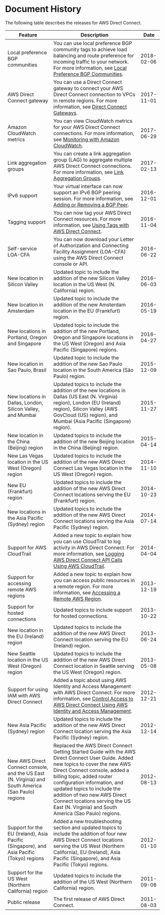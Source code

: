 # Document History<a name="AboutThisGuide"></a>

The following table describes the releases for AWS Direct Connect\.


| Feature | Description | Date | 
| --- | --- | --- | 
| Local preference BGP communities | You can use local preference BGP community tags to achieve load balancing and route preference for incoming traffic to your network\. For more information, see [Local Preference BGP Communities](routing-and-bgp.md#local-pref-bgp-communities)\. | 2018\-02\-06 | 
| AWS Direct Connect gateway | You can use a Direct Connect gateway to connect your AWS Direct Connect connection to VPCs in remote regions\. For more information, see [Direct Connect Gateways](direct-connect-gateways.md)\. | 2017\-11\-01 | 
| Amazon CloudWatch metrics | You can view CloudWatch metrics for your AWS Direct Connect connections\. For more information, see [Monitoring with Amazon CloudWatch](monitoring-cloudwatch.md)\. | 2017\-06\-29 | 
| Link aggregation groups | You can create a link aggregation group \(LAG\) to aggregate multiple AWS Direct Connect connections\. For more information, see [Link Aggregation Groups](lags.md)\. | 2017\-02\-13 | 
| IPv6 support | Your virtual interface can now support an IPv6 BGP peering session\. For more information, see [Adding or Removing a BGP Peer](add-peer-to-vif.md)\. | 2016\-12\-01 | 
| Tagging support | You can now tag your AWS Direct Connect resources\. For more information, see [Using Tags with AWS Direct Connect](using-tags.md)\. | 2016\-11\-04 | 
| Self\-service LOA\-CFA | You can now download your Letter of Authorization and Connecting Facility Assignment \(LOA\-CFA\) using the AWS Direct Connect console or API\. | 2016\-06\-22 | 
| New location in Silicon Valley | Updated topic to include the addition of the new Silicon Valley location in the US West \(N\. California\) region\. | 2016\-06\-03 | 
| New location in Amsterdam | Updated topic to include the addition of the new Amsterdam location in the EU \(Frankfurt\) region\. | 2016\-05\-19 | 
| New locations in Portland, Oregon and Singapore | Updated topic to include the addition of the new Portland, Oregon and Singapore locations in the US West \(Oregon\) and Asia Pacific \(Singapore\) regions\. | 2016\-04\-27 | 
| New location in Sao Paulo, Brasil | Updated topic to include the addition of the new Sao Paulo location in the South America \(São Paulo\) region\. | 2015\-12\-09 | 
| New locations in Dallas, London, Silicon Valley, and Mumbai | Updated topics to include the addition of the new locations in Dallas \(US East \(N\. Virginia\) region\), London \(EU \(Ireland\) region\), Silicon Valley \(AWS GovCloud \(US\) region\), and Mumbai \(Asia Pacific \(Singapore\) region\)\. | 2015\-11\-27 | 
| New location in the China \(Beijing\) region | Updated topics to include the addition of the new Beijing location in the China \(Beijing\) region\. | 2015\-04\-14 | 
| New Las Vegas location in the US West \(Oregon\) region | Updated topics to include the addition of the new AWS Direct Connect Las Vegas location in the US West \(Oregon\) region\. | 2014\-11\-10 | 
| New EU \(Frankfurt\) region | Updated topics to include the addition of the new AWS Direct Connect locations serving the EU \(Frankfurt\) region\. | 2014\-10\-23 | 
| New locations in the Asia Pacific \(Sydney\) region | Updated topics to include the addition of the new AWS Direct Connect locations serving the Asia Pacific \(Sydney\) region\. | 2014\-07\-14 | 
| Support for AWS CloudTrail | Added a new topic to explain how you can use CloudTrail to log activity in AWS Direct Connect\. For more information, see [Logging AWS Direct Connect API Calls Using AWS CloudTrail](logging_dc_api_calls.md)\. | 2014\-04\-04 | 
| Support for accessing remote AWS regions | Added a new topic to explain how you can access public resources in a remote region\. For more information, see [Accessing a Remote AWS Region](remote_regions.md)\. | 2013\-12\-19 | 
| Support for hosted connections | Updated topics to include support for hosted connections\. | 2013\-10\-22 | 
| New location in the EU \(Ireland\) region | Updated topics to include the addition of the new AWS Direct Connect location serving the EU \(Ireland\) region\. | 2013\-06\-24 | 
| New Seattle location in the US West \(Oregon\) region | Updated topics to include the addition of the new AWS Direct Connect location in Seattle serving the US West \(Oregon\) region\. | 2013\-05\-08 | 
| Support for using IAM with AWS Direct Connect | Added a topic about using AWS Identity and Access Management with AWS Direct Connect\. For more information, see [Control Access to AWS Direct Connect Using AWS Identity and Access Management](using_iam.md)\. | 2012\-12\-21 | 
| New Asia Pacific \(Sydney\) region | Updated topics to include the addition of the new AWS Direct Connect location serving the Asia Pacific \(Sydney\) region\. | 2012\-12\-14 | 
| New AWS Direct Connect console, and the US East \(N\. Virginia\) and South America \(Sao Paulo\) regions | Replaced the AWS Direct Connect Getting Started Guide with the AWS Direct Connect User Guide\. Added new topics to cover the new AWS Direct Connect console, added a billing topic, added router configuration information, and updated topics to include the addition of two new AWS Direct Connect locations serving the US East \(N\. Virginia\) and South America \(Sao Paulo\) regions\. | 2012\-08\-13 | 
| Support for the EU \(Ireland\), Asia Pacific \(Singapore\), and Asia Pacific \(Tokyo\) regions | Added a new troubleshooting section and updated topics to include the addition of four new AWS Direct Connect locations serving the US West \(Northern California\), EU \(Ireland\), Asia Pacific \(Singapore\), and Asia Pacific \(Tokyo\) regions\. | 2012\-01\-10 | 
| Support for the US West \(Northern California\) region | Updated topics to include the addition of the US West \(Northern California\) region\. | 2011\-09\-08 | 
| Public release | The first release of AWS Direct Connect\. | 2011\-08\-03 | 